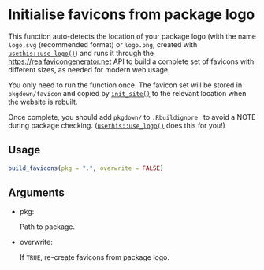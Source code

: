 # Initialise favicons from package logo

This function auto-detects the location of your package logo (with the
name `logo.svg` (recommended format) or `logo.png`, created with
[`usethis::use_logo()`](https://usethis.r-lib.org/reference/use_logo.html))
and runs it through the <https://realfavicongenerator.net> API to build
a complete set of favicons with different sizes, as needed for modern
web usage.

You only need to run the function once. The favicon set will be stored
in `pkgdown/favicon` and copied by
[`init_site()`](https://pkgdown.r-lib.org/dev/reference/init_site.md) to
the relevant location when the website is rebuilt.

Once complete, you should add `pkgdown/` to `.Rbuildignore ` to avoid a
NOTE during package checking.
([`usethis::use_logo()`](https://usethis.r-lib.org/reference/use_logo.html)
does this for you!)

## Usage

``` r
build_favicons(pkg = ".", overwrite = FALSE)
```

## Arguments

- pkg:

  Path to package.

- overwrite:

  If `TRUE`, re-create favicons from package logo.
